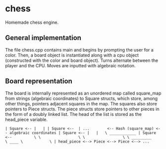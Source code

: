 # chess

Homemade chess engine.

## General implementation

The file chess.cpp contains main and begins by prompting the user for a color. Then, a board object is instantiated along with a cpu object (constructed with the color and board object). Turns alternate between the player and the CPU. Moves are inputted with algebraic notation. 

## Board representation

The board is internally represented as an unordered map called square_map from strings (algebraic coordinates) to Square structs, which store, among other things, pointers adjacent squares in the map. The squares also store pointers to Piece structs. The piece structs store pointers to other pieces in the form of a doubly linked list. The head of the list is stored as the head_piece variable.

`
| Square <--
|   |
| Square <-- 
| ...        <-- Hash (square_map) <-- algebraic coordinates
| Square <--
|   |   \ ____________
| Square <--          \
     \                 \
      \                 \
       \ _________       \ ____
                  \            \
| head_piece <--> Piece <--> Piece <--> ...
`
